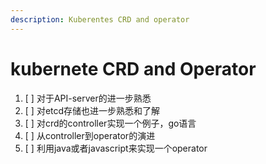 ```yaml
---
description: Kuberentes CRD and operator
---
```


# kubernete CRD and Operator

1. [ ] 对于API-server的进一步熟悉
2. [ ] 对etcd存储也进一步熟悉和了解
3. [ ] 对crd的controller实现一个例子，go语言
4. [ ] 从controller到operator的演进
5. [ ] 利用java或者javascript来实现一个operator


